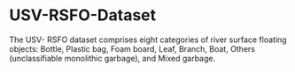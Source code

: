 # USV-RSFO-Dataset
The USV- RSFO dataset comprises eight categories of river surface floating objects: Bottle, Plastic bag, Foam board, Leaf, Branch, Boat, Others (unclassifiable monolithic garbage), and Mixed garbage. 
